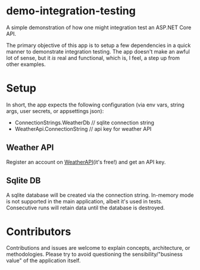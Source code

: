 # demo-integration-testing
A simple demonstration of how one might integration test an ASP.NET Core API.

The primary objective of this app is to setup a few dependencies in a quick manner to demonstrate integration testing. The app doesn't make an awful lot of sense, but it _is_ real and functional, which is, I feel, a step up from other examples.

# Setup
In short, the app expects the following configuration (via env vars, string args, user secrets, or appsettings json):

- ConnectionStrings.WeatherDb // sqlite connection string
- WeatherApi.ConnectionString // api key for weather API

## Weather API
Register an account on [WeatherAPI](https://weatherapi.com)(it's free!) and get an API key.

## Sqlite DB
A sqlite database will be created via the connection string. In-memory mode is not supported in the main application, albeit it's used in tests. Consecutive runs will retain data until the database is destroyed.

# Contributors
Contributions and issues are welcome to explain concepts, architecture, or methodologies. Please try to avoid questioning the sensibility/"business value" of the application itself.
